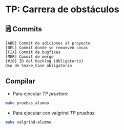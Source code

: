 # TP: Carrera de obstáculos

## :spiral_notepad: Commits
```
[ADD] Commit de adiciones al proyecto
[DEL] Commit donde se remueven cosas
[FIX] Commit de bugfixes
[MER] Commit de merge
[#10] ID del backlog (Obligatorio)
Uso de Snake_Case obligatorio
```

## Compilar

- Para ejecutar *TP pruebas*:

```bash
make pruebas_alumno
```

- Para ejecutar con valgrind *TP pruebas*:
```bash
make valgrind-alumno
```
